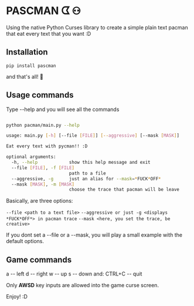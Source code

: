 # PASCMAN ᗧ ⚇

Using the native Python Curses library to create a simple plain text pacman that eat every text that you want :D


## Installation

`pip install pascman`

and that's all! :snake:

## Usage commands
Type --help and you will see all the commands
```bash

python pacman/main.py --help                                       

usage: main.py [-h] [--file [FILE]] [--aggressive] [--mask [MASK]]

Eat every text with pycman!! :D

optional arguments:
  -h, --help            show this help message and exit
  --file [FILE], -f [FILE]
                        path to a file
  --aggressive, -g      just an alias for --mask=*FUCK*OFF*
  --mask [MASK], -m [MASK]
                        choose the trace that pacman will be leave
```
Basically, are three options: 

`--file <path to a text file>`
`--aggressive or just -g <displays *FUCK*OFF*> in pacman trace`
`--mask <here, you set the trace, be creative>`

If you dont set a --file or a --mask, you will play a small example with the default options.

## Game commands
a -- left
d -- right
w -- up
s -- down
and:
CTRL+C -- quit

Only **AWSD** key inputs are allowed into the game curse screen.

Enjoy! :D

